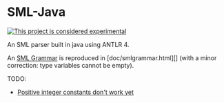 # SML-Java

[![This project is considered experimental](https://img.shields.io/badge/status-experimental-critical.svg)](https://benknoble.github.io/status/experimental/)

An SML parser built in java using ANTLR 4.

An [SML Grammar](https://people.mpi-sws.org/~rossberg/sml.html) is reproduced in
[doc/smlgrammar.html][] (with a minor correction: type variables cannot be
empty).

TODO:
- [Positive integer constants don't work
  yet](https://stackoverflow.com/q/63570019/4400820)
